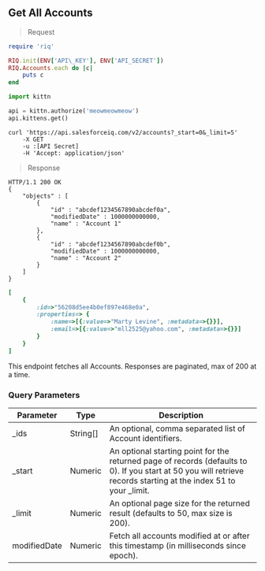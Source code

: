 ## Get All Accounts

> Request

```ruby
require 'riq'

RIQ.init(ENV['API\_KEY'], ENV['API_SECRET'])
RIQ.Accounts.each do |c|
    puts c
end
```

```python
import kittn

api = kittn.authorize('meowmeowmeow')
api.kittens.get()
```

```shell
curl 'https://api.salesforceiq.com/v2/accounts?_start=0&_limit=5'
    -X GET
    -u :[API Secret]
    -H 'Accept: application/json'
```

> Response


```shell
HTTP/1.1 200 OK
{
    "objects" : [
        {
            "id" : "abcdef1234567890abcdef0a",
            "modifiedDate" : 1000000000000,
            "name" : "Account 1"
        },
        {
            "id" : "abcdef1234567890abcdef0b",
            "modifiedDate" : 1000000000000,
            "name" : "Account 2"
        }
    ]
}
```

```ruby
[
    {
        :id=>"56208d5ee4b0ef897e468e0a",
        :properties=> {
            :name=>[{:value=>"Marty Levine", :metadata=>{}}],
            :email=>[{:value=>"mll2525@yahoo.com", :metadata=>{}}]
        }
    }
]
```

This endpoint fetches all Accounts. Responses are paginated, max of 200 at a time.

### Query Parameters
Parameter | Type | Description
--------- | ------- | -----------
_ids | String[] | An optional, comma separated list of Account identifiers.
_start | Numeric | An optional starting point for the returned page of records (defaults to 0). If you start at 50 you will retrieve records starting at the index 51 to your _limit.
_limit | Numeric | An optional page size for the returned result (defaults to 50, max size is 200).
modifiedDate | Numeric | Fetch all accounts modified at or after this timestamp (in milliseconds since epoch).